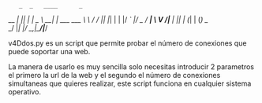        _  _   ____      _           
__   _| || | |  _ \  __| | ___  ___ 
\ \ / / || |_| | | |/ _` |/ _ \/ __|
 \ V /|__   _| |_| | (_| | (_) \__ \
  \_/    |_| |____/ \__,_|\___/|___/
                                    


v4Ddos.py es un script que permite probar el número de conexiones que puede soportar una web.

La manera de usarlo es muy sencilla solo necesitas introducir 2 parametros el primero la url de la web y el segundo el número de conexiones simultaneas que quieres realizar, este script funciona en cualquier sistema operativo.
